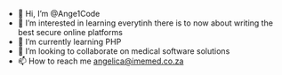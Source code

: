 - 👋 Hi, I’m @Ange1Code
- 👀 I’m interested in learning everytinh there is to now about writing the best secure online platforms
- 🌱 I’m currently learning PHP
- 💞️ I’m looking to collaborate on medical software solutions
- 📫 How to reach me angelica@imemed.co.za
